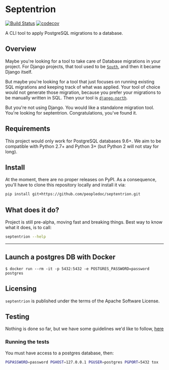 # Septentrion

[![Build Status](https://travis-ci.org/peopledoc/septentrion.svg?branch=master)](https://travis-ci.org/peopledoc/septentrion) [![codecov](https://codecov.io/gh/peopledoc/septentrion/branch/master/graph/badge.svg)](https://codecov.io/gh/peopledoc/septentrion)

A CLI tool to apply PostgreSQL migrations to a database.

## Overview

Maybe you're looking for a tool to take care of Database migrations in your project. For Django projects, that tool used to be [`South`](https://bitbucket.org/andrewgodwin/south/src), and then it became Django itself.

But maybe you're looking for a tool that just focuses on running existing SQL migrations and keeping track of what was applied. Your tool of choice would not generate those migration, because you prefer your migrations to be manually written in SQL. Then your tool is [`django-north`](https://github.com/peopledoc/django-north).

But you're not using Django. You would like a standalone migration tool. You're looking for septentrion. Congratulations, you've found it.

## Requirements

This project would only work for PostgreSQL databases 9.6+. We aim to be compatible with Python 2.7+ and Python 3+ (but Python 2 will not stay for long).

## Install

At the moment, there are no proper releases on PyPI. As a consequence, you'll have to clone this repository locally and install it via:

```sh
pip install git+https://github.com/peopledoc/septentrion.git
```

## What does it do?

Project is still pre-alpha, moving fast and breaking things. Best way to know what it does, is to call:

```sh
septentrion --help
```

----

## Launch a postgres DB with Docker

```console
$ docker run --rm -it -p 5432:5432 -e POSTGRES_PASSWORD=password postgres
```

## Licensing

`septentrion` is published under the terms of the Apache Software License.


## Testing

Nothing is done so far, but we have some guidelines we'd like to follow,
[here](tests/README.md)

### Running the tests

You must have access to a postgres database, then:

```bash
PGPASSWORD=password PGHOST=127.0.0.1 PGUSER=postgres PGPORT=5432 tox
```
